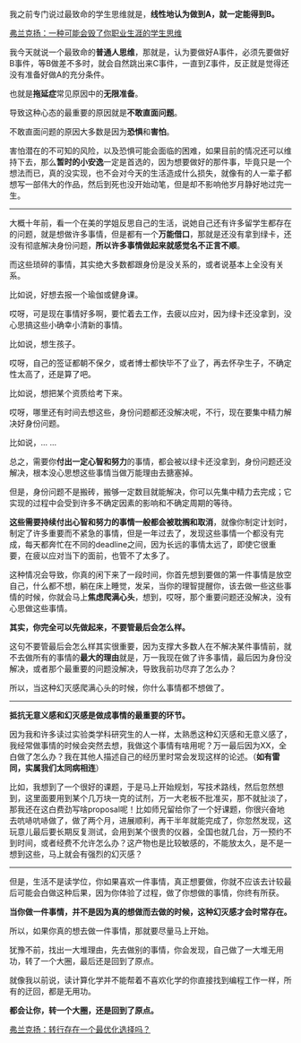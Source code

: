 <p>我之前专门说过最致命的学生思维就是，<b>线性地认为做到A，就一定能得到B。</b></p><a data-draft-node="block" data-draft-type="link-card" href="https://zhuanlan.zhihu.com/p/34227704" data-image="https://pic3.zhimg.com/v2-408aea4c466a7a2f87efa519e4e553c6_180x120.jpg" data-image-width="500" data-image-height="200" class="internal">弗兰克扬：一种可能会毁了你职业生涯的学生思维</a><p>我今天就说一个最致命的<b>普通人思维</b>，那就是，认为要做好A事件，必须先要做好B事件，等B做差不多时，就会自然跳出来C事件，一直到Z事件，反正就是觉得还没有准备好做A的充分条件。</p><p>也就是<b>拖延症</b>常见原因中的<b>无限准备</b>。</p><p>导致这种心态的最重要的原因就是<b>不敢直面问题</b>。</p><p>不敢直面问题的原因大多数是因为<b>恐惧</b>和<b>害怕</b>。</p><p>害怕潜在的不可知的风险，以及恐惧可能会面临的困难，如果目前的情况还可以维持下去，那么<b>暂时的小安逸</b>一定是首选的，因为想要做好的那件事，毕竟只是一个想法而已，真的没实现，也不会对今天的生活造成什么损失，就像有的人一辈子都想写一部伟大的作品，然后到死也没开始动笔，但是却不影响他岁月静好地过完一生。</p><hr><p>大概十年前，看一个在美的学姐反思自己的生活，说她自己还有许多留学生都存在的问题，就是想做许多事情，但是都有一个<b>万能借口</b>，那就是还没有拿到绿卡，还没有彻底解决身份问题，<b>所以许多事情做起来就感觉名不正言不顺</b>。</p><p>而这些琐碎的事情，其实绝大多数都跟身份是没关系的，或者说基本上全没有关系。</p><p>比如说，好想去报一个瑜伽或健身课。</p><p>哎呀，可是现在事情好多啊，要忙着去工作，去疲以应对，因为绿卡还没拿到，没心思搞这些小确幸小清新的事情。</p><p>比如说，想生孩子。</p><p>哎呀，自己的签证都朝不保夕，或者博士都快毕不了业了，再去怀孕生子，不确定性太高了，还是算了吧。</p><p>比如说，想把某个资质给考下来。</p><p>哎呀，哪里还有时间去想这些，身份问题都还没解决呢，不行，现在要集中精力解决好身份问题。</p><p>比如说，... ...</p><p>总之，需要你<b>付出一定心智和努力</b>的事情，都会被以绿卡还没拿到，身份问题还没解决，根本没心思想这些事情当做万能理由去搪塞掉。</p><p>但是，身份问题不是搬砖，搬够一定数目就能解决，你可以先集中精力去完成；它实现的过程中会受到许多不确定因素的影响和不确定周期的等待。</p><p><b>这些需要持续付出心智和努力的事情一般都会被耽搁和取消</b>，就像你制定计划时，制定了许多重要而不紧急的事情，但是一年过去了，发现这些事情一个都没有完成，每天都奔忙在不同的deadline之间，因为长远的事情太远了，即使它很重要，在疲以应对当下的面前，也管不了太多了。</p><p>这种情况会导致，你真的闲下来了一段时间，你首先想到要做的第一件事情是放空自己，什么都不想，躺在床上睡觉，发呆，当你的理智提醒你，该去做一些这些事情的时候，你就会马上<b>焦虑爬满心头</b>，想到，哎呀，那个重要问题还没解决，没有心思做这些事情。</p><p><b>其实，你完全可以先做起来，不要管最后会怎么样。</b></p><p>这句不要管最后会怎么样其实很重要，因为支撑大多数人在不解决某件事情前，就不去做所有的事情的<b>最大的理由</b>就是，万一我现在做了许多事情，最后因为身份没解决，或者那个最重要的问题没解决，导致我前功尽弃了怎么办？</p><p>所以，当这种幻灭感爬满心头的时候，你什么事情都不想做了。</p><hr><p><b>抵抗无意义感和幻灭感是做成事情的最重要的环节。</b></p><p>因为我和许多读过实验类学科研究生的人一样，太熟悉这种幻灭感和无意义感了，我经常做事情的时候会突然去想，我做这个事情有啥用呢？万一最后因为XX，全白做了怎么办？我在其他人描述自己的经历里时常会发现这样的论述。（<b>如有雷同，实属我们太同病相连</b>）</p><p>比如，我想到了一个很好的课题，于是马上开始规划，写技术路线，然后忽然想到，这里面要用到某个几万块一克的试剂，万一大老板不批准买，那不就扯淡了，那我还在这白费劲写啥proposal呢！比如师兄留给你了一个好课题，你很兴奋地去吭哧吭哧做了，做了两个月，进展顺利，再干半年就能完成了，你忽然发现，这玩意儿最后要长期反复测试，会用到某个很贵的仪器，全国也就几台，万一预约不到时间，或者经费不允许怎么办？这产物也是比较敏感的，不能放太久，是不是一想到这些，马上就会有强烈的幻灭感？</p><hr><p>但是，生活不是读学位，你如果喜欢一件事情，真正想要做，你就不应该去计较最后可能会白做这种后果，因为你体验了过程，做了你想做的事情，你终有所获。</p><p><b>当你做一件事情，并不是因为真的想做而去做的时候，这种幻灭感才会时常存在。</b></p><p>所以，如果你真的想去做一件事情，那就要尽量马上开始。</p><p>犹豫不前，找出一大堆理由，先去做别的事情，你会发现，自己做了一大堆无用功，转了一个大圈，最后还是回到了原点。</p><p>就像我以前说，读计算化学并不能帮着不喜欢化学的你直接找到编程工作一样，所有的迂回，都是无用功。</p><p><b>都会让你，转一个大圈，还是回到了原点。</b></p><a data-draft-node="block" data-draft-type="link-card" href="https://zhuanlan.zhihu.com/p/25828801" class="internal">弗兰克扬：转行存在一个最优化选择吗？</a><p></p>